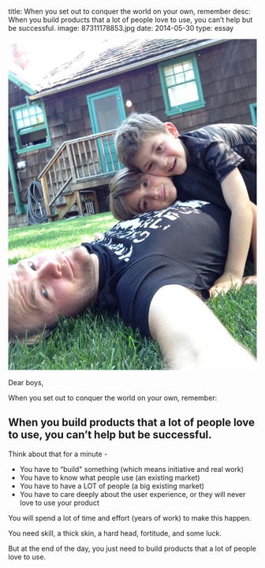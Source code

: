 title: When you set out to conquer the world on your own, remember
desc: When you build products that a lot of people love to use, you can’t help but be successful.
image: 87311178853.jpg
date: 2014-05-30
type: essay

<img src="/static/media/87311178853.jpg"/>
<div class="caption"><p>Dear boys,</p>
<p>When you set out to conquer the world on your own, remember:</p>
<h2>When you build products that a lot of people love to use, you can’t help but be successful.</h2>
<p>Think about that for a minute -</p>
<ul><li>You have to “build" something (which means initiative and real work)</li>
<li>You have to know what people use (an existing market)</li>
<li>You have to have a LOT of people (a big existing market)</li>
<li>You have to care deeply about the user experience, or they will never love to use your product</li>
</ul><p>You will spend a lot of time and effort (years of work) to make this happen.</p>
<p>You need skill, a thick skin, a hard head, fortitude, and some luck.</p>
<p>But at the end of the day, you just need to build products that a lot of people love to use.</p> </div>

